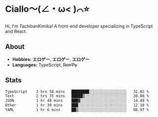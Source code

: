# Ciallo～(∠・ω< )⌒⭐️

Hi, I'm TachibanKimika! A front-end developer specializing in TypeScript and React.

## About
- **Hobbies:** **エロゲー**, **エロゲー**, **エロゲー**
- **Languages:** TypeScript, ~~Ren’Py~~

## Stats
<!--START_SECTION:waka-->

```txt
TypeScript    3 hrs 58 mins   ████████░░░░░░░░░░░░░░░░░   32.02 %
Text          2 hrs 35 mins   █████▒░░░░░░░░░░░░░░░░░░░   20.88 %
JSON          1 hr 48 mins    ███▓░░░░░░░░░░░░░░░░░░░░░   14.49 %
Other         1 hr 30 mins    ███░░░░░░░░░░░░░░░░░░░░░░   12.18 %
YAML          1 hr 6 mins     ██▒░░░░░░░░░░░░░░░░░░░░░░   08.97 %
```

<!--END_SECTION:waka-->

<!-- ![Metrics](https://metrics.lecoq.io/TachibanaKimika?template=classic&base.activity=0&base.community=0&base.repositories=0&languages=1&isocalendar=1&isocalendar.duration=half-year&languages.limit=8&languages.sections=most-used&languages.colors=github&languages.threshold=0%25&languages.indepth=false&languages.recent.load=300&languages.recent.days=14&config.timezone=Asia%2FShanghai)
 -->
